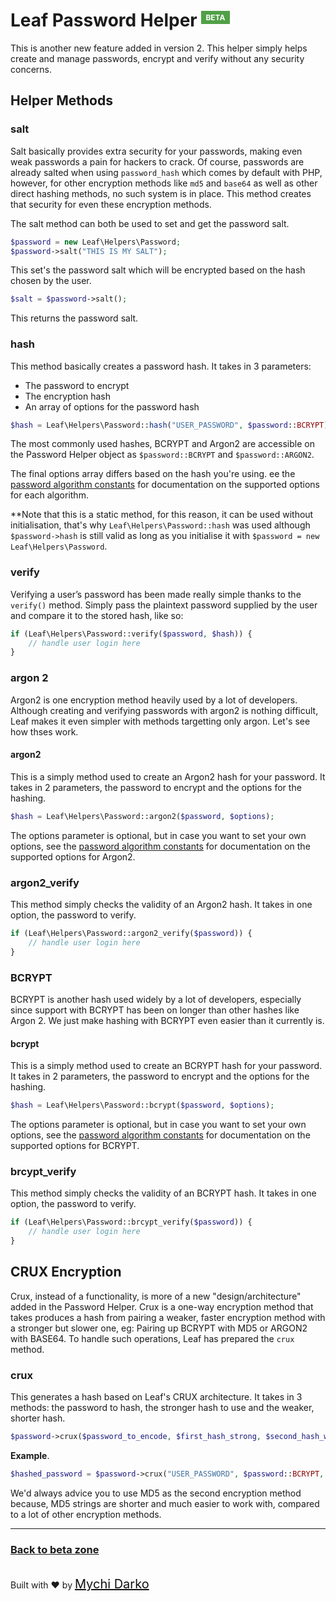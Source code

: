 # Leaf Password Helper <sup><span style="background: rgb(80, 160, 70); color: white; padding: 3px 7px; font-size: 12px;">BETA</span></sup>

This is another new feature added in version 2. This helper simply helps create and manage passwords, encrypt and verify without any security concerns.

## Helper Methods

### salt

Salt basically provides extra security for your passwords, making even weak passwords a pain for hackers to crack. Of course, passwords are already salted when using `password_hash` which comes by default with PHP, however, for other encryption methods like `md5` and `base64` as well as other direct hashing methods, no such system is in place. This method creates that security for even these encryption methods.

The salt method can both be used to set and get the password salt.

```php
$password = new Leaf\Helpers\Password;
$password->salt("THIS IS MY SALT");
```

This set's the password salt which will be encrypted based on the hash chosen by the user.

```php
$salt = $password->salt();
```

This returns the password salt.

### hash

This method basically creates a password hash. It takes in 3 parameters:

- The password to encrypt
- The encryption hash
- An array of options for the password hash

```php
$hash = Leaf\Helpers\Password::hash("USER_PASSWORD", $password::BCRYPT);
```

The most commonly used hashes, BCRYPT and Argon2 are accessible on the Password Helper object as `$password::BCRYPT` and `$password::ARGON2`.

The final options array differs based on the hash you're using. ee the [password algorithm constants](https://secure.php.net/manual/en/password.constants.php) for documentation on the supported options for each algorithm.

**Note that this is a static method, for this reason, it can be used without initialisation, that's why `Leaf\Helpers\Password::hash` was used although `$password->hash` is still valid as long as you initialise it with `$password = new Leaf\Helpers\Password`.

### verify

Verifying a user’s password has been made really simple thanks to the `verify()` method. Simply pass the plaintext password supplied by the user and compare it to the stored hash, like so:

```php
if (Leaf\Helpers\Password::verify($password, $hash)) {
    // handle user login here
}
```

### argon 2

Argon2 is one encryption method heavily used by a lot of developers. Although creating and verifying passwords with argon2 is nothing difficult, Leaf makes it even simpler with methods targetting only argon. Let's see how thses work.

#### argon2

This is a simply method used to create an Argon2 hash for your password. It takes in 2 parameters, the password to encrypt and the options for the hashing.

```php
$hash = Leaf\Helpers\Password::argon2($password, $options);
```

The options parameter is optional, but in case you want to set your own options, see the [password algorithm constants](https://secure.php.net/manual/en/password.constants.php) for documentation on the supported options for Argon2.

### argon2_verify

This method simply checks the validity of an Argon2 hash. It takes in one option, the password to verify.

```php
if (Leaf\Helpers\Password::argon2_verify($password)) {
    // handle user login here
}
```

### BCRYPT

BCRYPT is another hash used widely by a lot of developers, especially since support with BCRYPT has been on longer than other hashes like Argon 2. We just make hashing with BCRYPT even easier than it currently is.

#### bcrypt

This is a simply method used to create an BCRYPT hash for your password. It takes in 2 parameters, the password to encrypt and the options for the hashing.

```php
$hash = Leaf\Helpers\Password::bcrypt($password, $options);
```

The options parameter is optional, but in case you want to set your own options, see the [password algorithm constants](https://secure.php.net/manual/en/password.constants.php) for documentation on the supported options for BCRYPT.

### brcypt_verify

This method simply checks the validity of an BCRYPT hash. It takes in one option, the password to verify.

```php
if (Leaf\Helpers\Password::brcypt_verify($password)) {
    // handle user login here
}
```

## CRUX Encryption

Crux, instead of a functionality, is more of a new "design/architecture" added in the Password Helper. Crux is a one-way encryption method that takes produces a hash from pairing a weaker, faster encryption method with a stronger but slower one, eg: Pairing up BCRYPT with MD5 or ARGON2 with BASE64. To handle such operations, Leaf has prepared the `crux` method.

### crux

This generates a hash based on Leaf's CRUX architecture. It takes in 3 methods: the password to hash, the stronger hash to use and the weaker, shorter hash.

```php
$password->crux($password_to_encode, $first_hash_strong, $second_hash_weaker);
```

**Example**.

```php
$hashed_password = $password->crux("USER_PASSWORD", $password::BCRYPT, $password::MD5);
```

We'd always advice you to use MD5 as the second encryption method because, MD5 strings are shorter and much easier to work with, compared to a lot of other encryption methods.

<hr>

### [Back to beta zone](leaf/v/2.4-beta/beta-zone/)

<br>
Built with ❤ by <a href="https://mychi.netlify.com" style="font-size: 20px; color: #111;" target="_blank">Mychi Darko</a>
